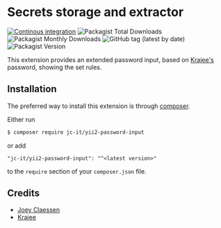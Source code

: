 # Secrets storage and extractor

[![Continous integration](https://github.com/jc-it/yii2-password-input/actions/workflows/ci.yaml/badge.svg)](https://github.com/jc-it/yii2-password-input/actions/workflows/ci.yaml)
![Packagist Total Downloads](https://img.shields.io/packagist/dt/jc-it/yii2-password-input)
![Packagist Monthly Downloads](https://img.shields.io/packagist/dm/jc-it/yii2-password-input)
![GitHub tag (latest by date)](https://img.shields.io/github/v/tag/jc-it/yii2-password-input)
![Packagist Version](https://img.shields.io/packagist/v/jc-it/yii2-password-input)

This extension provides an extended password input, based on [Krajee's](https://demos.krajee.com/password) password, showing the set rules. 

## Installation

The preferred way to install this extension is through [composer](http://getcomposer.org/download/).

Either run

```bash
$ composer require jc-it/yii2-password-input
```

or add

```
"jc-it/yii2-password-input": "^<latest version>"
```

to the `require` section of your `composer.json` file.

## Credits
- [Joey Claessen](https://github.com/joester89)
- [Krajee](https://demos.krajee.com/password)
